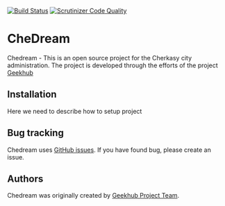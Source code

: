 [![Build Status](https://travis-ci.org/valiknet18/CheDream3.svg)](https://travis-ci.org/valiknet18/CheDream3)
[![Scrutinizer Code Quality](https://scrutinizer-ci.com/g/valiknet18/CheDream3/badges/quality-score.png?b=develop)](https://scrutinizer-ci.com/g/valiknet18/CheDream3/?branch=develop)

CheDream
========

Chedream - This is an open source project for the Cherkasy city administration.
The project is developed through the efforts of the project [Geekhub][1]

Installation
------------

Here we need to describe how to setup project

Bug tracking
------------

Chedream uses [GitHub issues](https://github.com/geekhub-php/CheDream3/issues).
If you have found bug, please create an issue.

Authors
-------

Chedream was originally created by [Geekhub Project Team](http://geekhub.ck.ua).

[1]:  http://geekhub.ck.ua/
